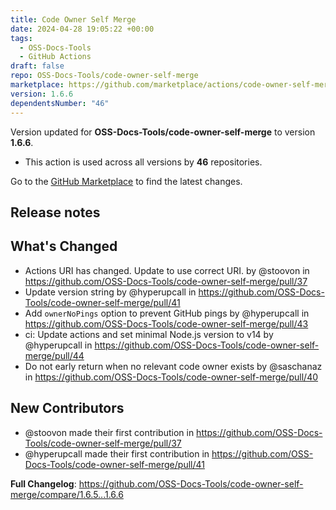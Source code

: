 ```yaml
---
title: Code Owner Self Merge
date: 2024-04-28 19:05:22 +00:00
tags:
  - OSS-Docs-Tools
  - GitHub Actions
draft: false
repo: OSS-Docs-Tools/code-owner-self-merge
marketplace: https://github.com/marketplace/actions/code-owner-self-merge
version: 1.6.6
dependentsNumber: "46"
---
```



Version updated for **OSS-Docs-Tools/code-owner-self-merge** to version **1.6.6**.
- This action is used across all versions by **46** repositories.

Go to the [GitHub Marketplace](https://github.com/marketplace/actions/code-owner-self-merge) to find the latest changes.

## Release notes

## What's Changed

* Actions URI has changed. Update to use correct URI. by @stoovon in https://github.com/OSS-Docs-Tools/code-owner-self-merge/pull/37
* Update version string by @hyperupcall in https://github.com/OSS-Docs-Tools/code-owner-self-merge/pull/41
* Add `ownerNoPings` option to prevent GitHub pings by @hyperupcall in https://github.com/OSS-Docs-Tools/code-owner-self-merge/pull/43
* ci: Update actions and set minimal Node.js version to v14 by @hyperupcall in https://github.com/OSS-Docs-Tools/code-owner-self-merge/pull/44
* Do not early return when no relevant code owner exists by @saschanaz in https://github.com/OSS-Docs-Tools/code-owner-self-merge/pull/40


## New Contributors
* @stoovon made their first contribution in https://github.com/OSS-Docs-Tools/code-owner-self-merge/pull/37
* @hyperupcall made their first contribution in https://github.com/OSS-Docs-Tools/code-owner-self-merge/pull/41

**Full Changelog**: https://github.com/OSS-Docs-Tools/code-owner-self-merge/compare/1.6.5...1.6.6
